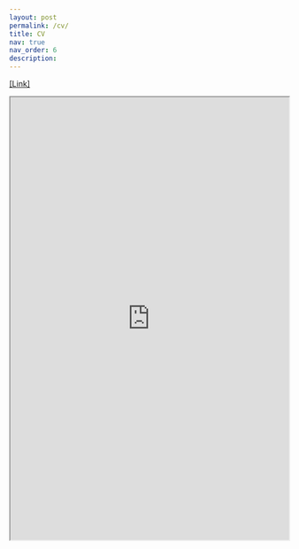 ```yaml
---
layout: post
permalink: /cv/
title: CV
nav: true
nav_order: 6
description: 
---
```

<a href="https://1drv.ms/b/c/c99c347cb6a10c51/EU_qjCqapZJPgc_F72pFGzcB8CRxUbHERsT_X1xQFW8JZw?e=agV8rl">[Link]</a>

<div style="width:100%; height:800">
<iframe src="https://1drv.ms/b/c/c99c347cb6a10c51/IQRP6owqmqWST4HPxe9qRRs3Af-Uh38NYY1kE-Dg8fWx_Oc" width="100%" height="800">
</iframe>
</div>